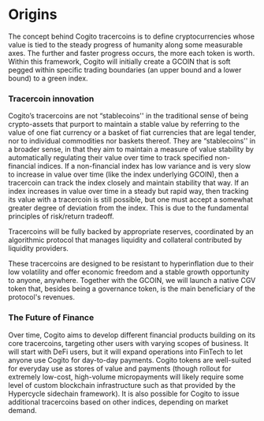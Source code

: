 # Origins

The concept behind Cogito tracercoins is to define cryptocurrencies whose value is tied to the steady progress of humanity along some measurable axes. The further and faster progress occurs, the more each token is worth. Within this framework, Cogito will initially create a GCOIN that is soft pegged within specific trading boundaries (an upper bound and a lower bound) to a green index.

### Tracercoin innovation <a href="#tracercoin-innovation" id="tracercoin-innovation"></a>

Cogito’s tracercoins are not “stablecoins'' in the traditional sense of being crypto-assets that purport to maintain a stable value by referring to the value of one fiat currency or a basket of fiat currencies that are legal tender, nor to individual commodities nor baskets thereof. They are “stablecoins'' in a broader sense, in that they aim to maintain a measure of value stability by automatically regulating their value over time to track specified non-financial indices. If a non-financial index has low variance and is very slow to increase in value over time (like the index underlying GCOIN), then a tracercoin can track the index closely and maintain stability that way. If an index increases in value over time in a steady but rapid way, then tracking its value with a tracercoin is still possible, but one must accept a somewhat greater degree of deviation from the index. This is due to the fundamental principles of risk/return tradeoff.

Tracercoins will be fully backed by appropriate reserves, coordinated by an algorithmic protocol that manages liquidity and collateral contributed by liquidity providers.&#x20;

These tracercoins are designed to be resistant to hyperinflation due to their low volatility and offer economic freedom and a stable growth opportunity to anyone, anywhere. Together with the GCOIN, we will launch a native CGV token that, besides being a governance token, is the main beneficiary of the protocol's revenues.

### The Future of Finance <a href="#the-future-of-finance" id="the-future-of-finance"></a>

Over time, Cogito aims to develop different financial products building on its core tracercoins, targeting other users with varying scopes of business. It will start with DeFi users, but it will expand operations into FinTech to let anyone use Cogito for day-to-day payments. Cogito tokens are well-suited for everyday use as stores of value and payments (though rollout for extremely low-cost, high-volume micropayments will likely require some level of custom blockchain infrastructure such as that provided by the Hypercycle sidechain framework). It is also possible for Cogito to issue additional tracercoins based on other indices, depending on market demand.
